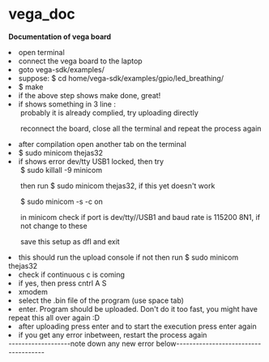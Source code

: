 # vega_doc
<h><b>Documentation of vega board</b></h>
<p>
  <li>open terminal</li>
  <li>connect the vega board to the laptop</li>
  <li>goto vega-sdk/examples/<path to the file ou want to upload></li>
  <li>suppose: $ cd home/vega-sdk/examples/gpio/led_breathing/</li>
  <li>$ make</li>
  <li>if the above step shows make done, great!</li>
  <li>if shows something in 3 line : 
    <ul>probably it is already complied, try uploading directly</ul>
    <ul>reconnect the board, close all the terminal and repeat the process again</ul>
  </li>
  <li>after compilation open another tab on the terminal</li>
  <li>$ sudo minicom thejas32</li>
  <li>if shows error dev/tty USB1 locked, then try
    <ul>$ sudo killall -9 minicom</ul>
    <ul>then run $ sudo minicom thejas32, if this yet doesn't work</ul>
    <ul>$ sudo minicom -s -c on</ul>
    <ul>in minicom check if port is dev/tty//USB1 and baud rate is 115200 8N1, if not change to these</ul>
    <ul>save this setup as dfl and exit</ul>
   </li>
  <li>this should run the upload console if not then run $ sudo minicom thejas32</li>
  <li>check if continuous c is coming</li>
  <li>if yes, then press cntrl A S</li>
  <li>xmodem</li>
  <li>select the .bin file of the program (use space tab)</li>
  <li>enter. Program should be uploaded. Don't do it too fast, you might have repeat this all over again :D</li>
  <li>after uploading press enter and to start the execution press enter again</li>
  <li>if you get any error inbetween, restart the process again</li>
  -------------------note down any new error below-------------------------------------
  
    
